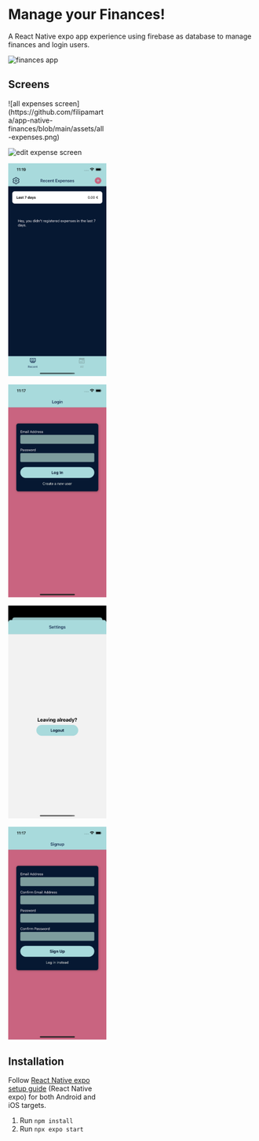 # Manage your Finances!

A React Native expo app experience using firebase as database to manage finances and login users.

![finances app](https://github.com/filipamarta/app-native-finances/blob/main/assets/finances.gif)

## Screens

<div style="width:200px ; height:600px">
![all expenses screen](https://github.com/filipamarta/app-native-finances/blob/main/assets/all-expenses.png)
<div>

![edit expense screen](https://github.com/filipamarta/app-native-finances/blob/main/assets/edit-expenses.png)

![7 days expenses screen](https://github.com/filipamarta/app-native-finances/blob/main/assets/7-days-expenses.png)

![login screen](https://github.com/filipamarta/app-native-finances/blob/main/assets/login.png)

![logout screen](https://github.com/filipamarta/app-native-finances/blob/main/assets/logout.png)

![sign up screen](https://github.com/filipamarta/app-native-finances/blob/main/assets/sign-up.png)

## Installation

Follow [React Native expo setup guide](https://reactnative.dev/docs/environment-setup) (React Native expo) for both Android and iOS targets.

1. Run `npm install`
2. Run `npx expo start`
